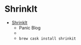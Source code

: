 # ShrinkIt
- [ShrinkIt](https://panic.com/blog/shrinkit-1-2/)
  -  Panic Blog
  - 
  - `brew cask install shrinkit`
